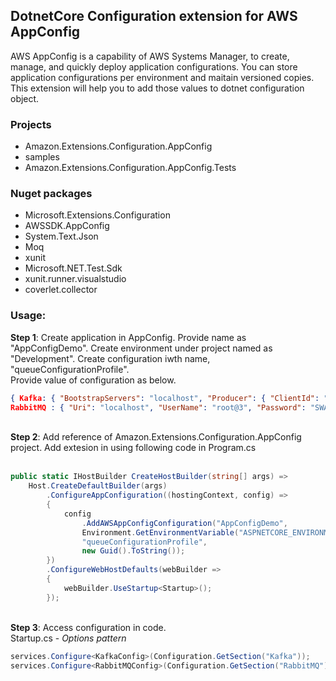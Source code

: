 ## DotnetCore Configuration extension for AWS AppConfig
AWS AppConfig is a capability of AWS Systems Manager, to create, manage, and quickly deploy application configurations. You can store application configurations per environment and maitain versioned copies. This extension will help you to add those values to dotnet configuration object.

### Projects

- Amazon.Extensions.Configuration.AppConfig
- samples
- Amazon.Extensions.Configuration.AppConfig.Tests
  <br>

### Nuget packages

- Microsoft.Extensions.Configuration
- AWSSDK.AppConfig
- System.Text.Json
- Moq
- xunit
- Microsoft.NET.Test.Sdk
- xunit.runner.visualstudio
- coverlet.collector
  <br>

### Usage:

<b>Step 1</b>: Create application in AppConfig. Provide name as "AppConfigDemo". Create environment under project named as "Development". Create configuration iwth name, "queueConfigurationProfile".
<br>
Provide value of configuration as below.

```json
{ Kafka: { "BootstrapServers": "localhost", "Producer": { "ClientId": "19", "StatisticsIntervalMs": 5000, "MessageTimeoutMs": 10000, "SocketTimeoutMs": 10000, "ApiVersionRequestTimeoutMs": 10000, "MetadataRequestTimeoutMs": 5000, "RequestTimeoutMs": 5000 }, "Consumer": { "GroupId": "49", "EnableAutoCommit": true, "StatisticsIntervalMs": 5000, "SessionTimeoutMs": 10000 } },
RabbitMQ : { "Uri": "localhost", "UserName": "root@3", "Password": "SWAMI", "DispatchConsumersAsync": true } }
```

<br>
<b>Step 2</b>: Add reference of Amazon.Extensions.Configuration.AppConfig project. Add extesion in using following code in Program.cs
<br>
<br>


```csharp
public static IHostBuilder CreateHostBuilder(string[] args) =>
    Host.CreateDefaultBuilder(args)
        .ConfigureAppConfiguration((hostingContext, config) =>
        {
            config
                .AddAWSAppConfigConfiguration("AppConfigDemo",
                Environment.GetEnvironmentVariable("ASPNETCORE_ENVIRONMENT"),
                "queueConfigurationProfile",
                new Guid().ToString());
        })
        .ConfigureWebHostDefaults(webBuilder =>
        {
            webBuilder.UseStartup<Startup>();
        });
```

<br>
<b>Step 3</b>: Access configuration in code.
<br>
Startup.cs - <i>Options pattern</i>

```csharp
services.Configure<KafkaConfig>(Configuration.GetSection("Kafka"));
services.Configure<RabbitMQConfig>(Configuration.GetSection("RabbitMQ"));
```
